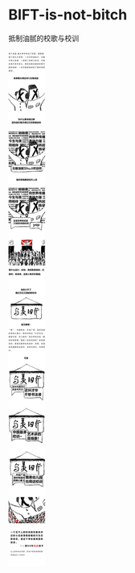 # BIFT-is-not-bitch
抵制油腻的校歌与校训
<br>

![image](https://github.com/qlrrforever/BIFT-is-not-bitch/blob/master/%E7%94%BB%E6%9D%BF%207-100.jpg)

